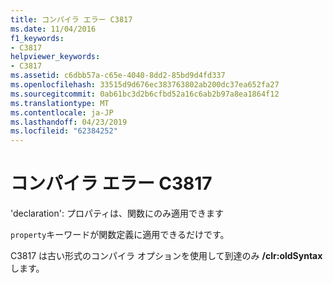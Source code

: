 ```yaml
---
title: コンパイラ エラー C3817
ms.date: 11/04/2016
f1_keywords:
- C3817
helpviewer_keywords:
- C3817
ms.assetid: c6dbb57a-c65e-4040-8dd2-85bd9d4fd337
ms.openlocfilehash: 33515d9d676ec383763802ab200dc37ea652fa27
ms.sourcegitcommit: 0ab61bc3d2b6cfbd52a16c6ab2b97a8ea1864f12
ms.translationtype: MT
ms.contentlocale: ja-JP
ms.lasthandoff: 04/23/2019
ms.locfileid: "62384252"
---
```

# <a name="compiler-error-c3817"></a>コンパイラ エラー C3817

'declaration': プロパティは、関数にのみ適用できます

`property`キーワードが関数定義に適用できるだけです。

C3817 は古い形式のコンパイラ オプションを使用して到達のみ **/clr:oldSyntax**します。
